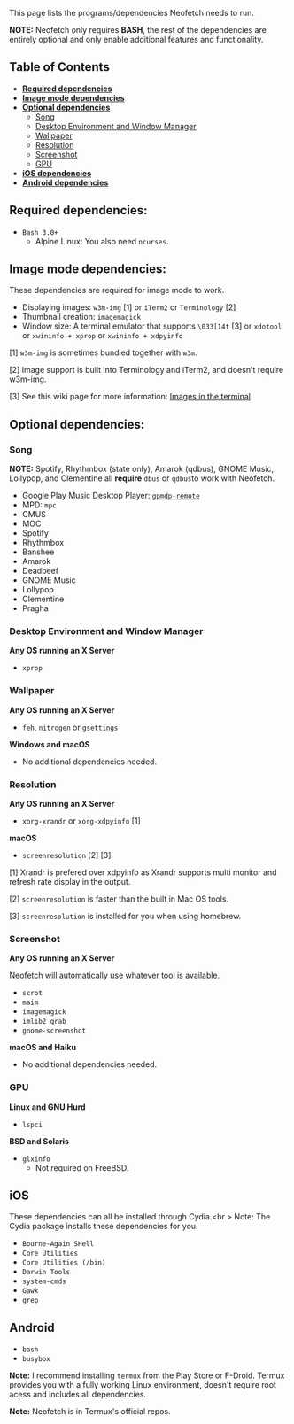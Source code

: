 This page lists the programs/dependencies Neofetch needs to run.

**NOTE:** Neofetch only requires **BASH**, the rest of the dependencies are entirely optional and only enable additional features and functionality.

## Table of Contents

- **[Required dependencies](#required-dependencies)**
- **[Image mode dependencies](#image-mode-dependencies)**
- **[Optional dependencies](#optional-dependencies)**
    - [Song](#song)
    - [Desktop Environment and Window Manager](#desktop-environment-and-window-manager)
    - [Wallpaper](#wallpaper)
    - [Resolution](#resolution)
    - [Screenshot](#screenshot)
    - [GPU](#gpu)
- **[iOS dependencies](#ios)**
- **[Android dependencies](#android)**


## Required dependencies:

- `Bash 3.0+`
    - Alpine Linux: You also need `ncurses`.


## Image mode dependencies:

These dependencies are required for image mode to work.

- Displaying images: `w3m-img` \[1\] or `iTerm2` or `Terminology` \[2\]
- Thumbnail creation: `imagemagick`
- Window size: A terminal emulator that supports `\033[14t` \[3\] or `xdotool` or `xwininfo + xprop` or `xwininfo + xdpyinfo`

\[1\] `w3m-img` is sometimes bundled together with `w3m`.

\[2\] Image support is built into Terminology and iTerm2, and doesn't require w3m-img.

\[3\] See this wiki page for more information: [Images in the terminal](https://github.com/dylanaraps/neofetch/wiki/Images-in-the-terminal)


## Optional dependencies:

### Song

**NOTE:** Spotify, Rhythmbox (state only), Amarok (qdbus), GNOME Music, Lollypop, and Clementine all **require** `dbus` or `qdbus`to work with Neofetch. 

- Google Play Music Desktop Player: [`gpmdp-remote`](https://github.com/iAndrewT/gpmdp-remote)
- MPD: `mpc`
- CMUS
- MOC
- Spotify
- Rhythmbox
- Banshee
- Amarok
- Deadbeef
- GNOME Music
- Lollypop
- Clementine
- Pragha

### Desktop Environment and Window Manager

**Any OS running an X Server**

- `xprop`

### Wallpaper

**Any OS running an X Server**

- `feh`, `nitrogen` or `gsettings`

**Windows and macOS**

- No additional dependencies needed.

### Resolution

**Any OS running an X Server**

- `xorg-xrandr` or `xorg-xdpyinfo` \[1\]

**macOS**

- `screenresolution` \[2\] \[3\]

\[1\] Xrandr is prefered over xdpyinfo as Xrandr supports multi monitor and refresh rate display in the output.

\[2\] `screenresolution` is faster than the built in Mac OS tools.

\[3\] `screenresolution` is installed for you when using homebrew.

### Screenshot

**Any OS running an X Server**

Neofetch will automatically use whatever tool is available.

- `scrot`
- `maim`
- `imagemagick`
- `imlib2_grab`
- `gnome-screenshot`

**macOS and Haiku** 

- No additional dependencies needed.


### GPU

**Linux and GNU Hurd**

- `lspci`

**BSD and Solaris**

- `glxinfo`
    - Not required on FreeBSD.


## iOS

These dependencies can all be installed through Cydia.<br \>
Note: The Cydia package installs these dependencies for you.

- `Bourne-Again SHell`
- `Core Utilities`
- `Core Utilities (/bin)`
- `Darwin Tools`
- `system-cmds`
- `Gawk`
- `grep`


## Android

- `bash`
- `busybox`

**Note:** I recommend installing `termux` from the Play Store or F-Droid. Termux provides you with a fully working Linux environment, doesn't require root acess and includes all dependencies.

**Note:** Neofetch is in Termux's official repos.

